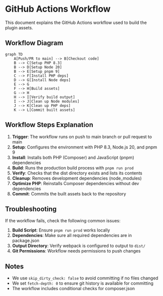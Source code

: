 # GitHub Actions Workflow

This document explains the GitHub Actions workflow used to build the plugin assets.

## Workflow Diagram

```mermaid
graph TD
    A[Push/PR to main] --> B[Checkout code]
    B --> C[Setup PHP 8.3]
    B --> D[Setup Node 20]
    B --> E[Setup pnpm 9]
    C --> F[Install PHP deps]
    D --> G[Install Node deps]
    E --> G
    F --> H[Build assets]
    G --> H
    H --> I[Verify build output]
    I --> J[Clean up Node modules]
    J --> K[Clean up PHP deps]
    K --> L[Commit built assets]
```

## Workflow Steps Explanation

1. **Trigger**: The workflow runs on push to main branch or pull request to main
2. **Setup**: Configures the environment with PHP 8.3, Node.js 20, and pnpm 9
3. **Install**: Installs both PHP (Composer) and JavaScript (pnpm) dependencies
4. **Build**: Runs the production build process with `pnpm run prod`
5. **Verify**: Checks that the dist directory exists and lists its contents
6. **Cleanup**: Removes development dependencies (node_modules)
7. **Optimize PHP**: Reinstalls Composer dependencies without dev dependencies
8. **Commit**: Commits the built assets back to the repository

## Troubleshooting

If the workflow fails, check the following common issues:

1. **Build Script**: Ensure `pnpm run prod` works locally
2. **Dependencies**: Make sure all required dependencies are in package.json
3. **Output Directory**: Verify webpack is configured to output to `dist/`
4. **Git Permissions**: Workflow needs permissions to push changes

## Notes

- We use `skip_dirty_check: false` to avoid committing if no files changed
- We set `fetch-depth: 0` to ensure git history is available for committing
- The workflow includes conditional checks for composer.json
